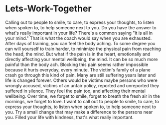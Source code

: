 # Lets-Work-Together
Calling out to people to smile, to care, to express your thoughts, to listen when spoken to, to help someone next to you. 
Do you have the answer to what's really important in your life? There's a common saying "it is all in your mind." That is what the coach would say when you are exhausted. After days of training, you can feel the body aching. To some degree you can will yourself to train harder, to minimize the physical pain from reaching the head, the mind. But what if the pain is in the heart, emotionally and directly affecting your mental wellbeing, the mind. It can be so much more painful than the body ach. Blocking this pain seems rather impossible because it hurts everyday, every minute. The victim's family of a plane crash go through this kind of pain. Many are still suffering years later and life is changed forever. Others would be victims maybe persons who were wrongly accused, victims of an unfair policy, reported and unreported they suffered in silence. They feel the pain too, and affecting their mental wellbeing. Over time, we forget to smile, forget to breath the fresh air in the mornings, we forget to love. I want to call out to people to smile, to care, to express your thoughts, to listen when spoken to, to help someone next to you. Try a small change that may make a difference to the persons near you. Filled your life with kindness, that's what really important.
